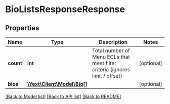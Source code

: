 # BioListsResponseResponse

## Properties
Name | Type | Description | Notes
------------ | ------------- | ------------- | -------------
**count** | **int** | Total number of Menu ECLs that meet filter criteria (ignores limit / offset) | [optional] 
**bios** | [**\Yext\Client\Model\Bio[]**](Bio.md) |  | [optional] 

[[Back to Model list]](../README.md#documentation-for-models) [[Back to API list]](../README.md#documentation-for-api-endpoints) [[Back to README]](../README.md)


